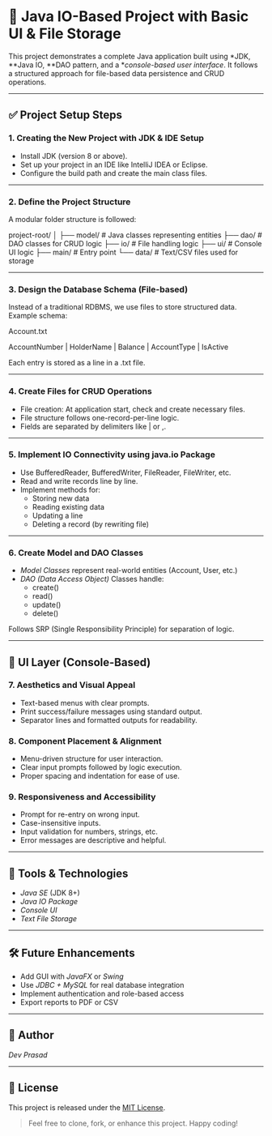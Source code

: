 # 🧠 Java IO-Based Project with Basic UI & File Storage

This project demonstrates a complete Java application built using *JDK, **Java IO, **DAO pattern, and a **console-based user interface*. It follows a structured approach for file-based data persistence and CRUD operations.

---

## ✅ Project Setup Steps

### 1. Creating the New Project with JDK & IDE Setup
- Install JDK (version 8 or above).
- Set up your project in an IDE like IntelliJ IDEA or Eclipse.
- Configure the build path and create the main class files.

---

### 2. Define the Project Structure

A modular folder structure is followed:

project-root/ │ ├── model/             # Java classes representing entities ├── dao/               # DAO classes for CRUD logic ├── io/                # File handling logic ├── ui/                # Console UI logic ├── main/              # Entry point └── data/              # Text/CSV files used for storage

---

### 3. Design the Database Schema (File-based)

Instead of a traditional RDBMS, we use files to store structured data. Example schema:

Account.txt

AccountNumber | HolderName | Balance | AccountType | IsActive

Each entry is stored as a line in a .txt file.

---

### 4. Create Files for CRUD Operations

- File creation: At application start, check and create necessary files.
- File structure follows one-record-per-line logic.
- Fields are separated by delimiters like | or ,.

---

### 5. Implement IO Connectivity using java.io Package

- Use BufferedReader, BufferedWriter, FileReader, FileWriter, etc.
- Read and write records line by line.
- Implement methods for:
  - Storing new data
  - Reading existing data
  - Updating a line
  - Deleting a record (by rewriting file)

---

### 6. Create Model and DAO Classes

- *Model Classes* represent real-world entities (Account, User, etc.)
- *DAO (Data Access Object)* Classes handle:
  - create()
  - read()
  - update()
  - delete()

Follows SRP (Single Responsibility Principle) for separation of logic.

---

## 🎨 UI Layer (Console-Based)

### 7. Aesthetics and Visual Appeal

- Text-based menus with clear prompts.
- Print success/failure messages using standard output.
- Separator lines and formatted outputs for readability.

### 8. Component Placement & Alignment

- Menu-driven structure for user interaction.
- Clear input prompts followed by logic execution.
- Proper spacing and indentation for ease of use.

### 9. Responsiveness and Accessibility

- Prompt for re-entry on wrong input.
- Case-insensitive inputs.
- Input validation for numbers, strings, etc.
- Error messages are descriptive and helpful.

---

## 🔧 Tools & Technologies

- *Java SE* (JDK 8+)
- *Java IO Package*
- *Console UI*
- *Text File Storage*

---

## 🛠 Future Enhancements

- Add GUI with *JavaFX* or *Swing*
- Use *JDBC + MySQL* for real database integration
- Implement authentication and role-based access
- Export reports to PDF or CSV

---

## 📌 Author

*Dev Prasad*

---

## 📄 License

This project is released under the [MIT License](LICENSE).

> Feel free to clone, fork, or enhance this project. Happy coding!

